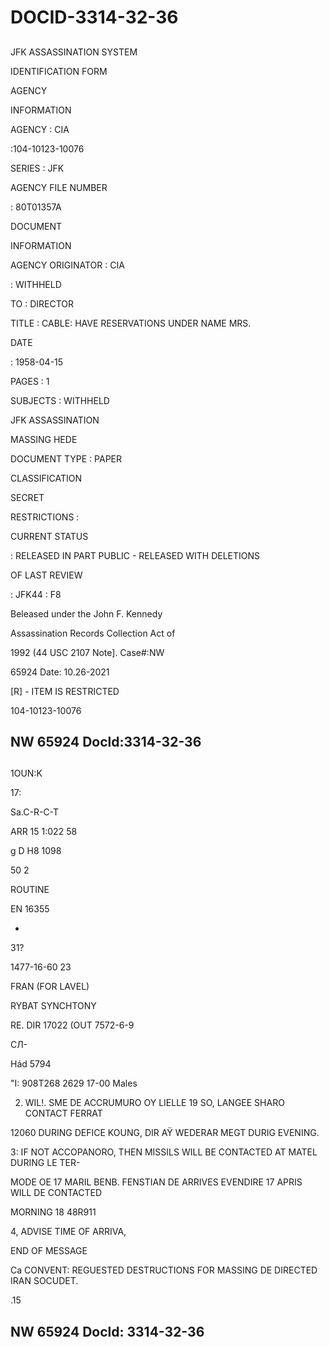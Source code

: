 # DOCID-3314-32-36

##
JFK ASSASSINATION SYSTEM

IDENTIFICATION FORM

AGENCY

INFORMATION

AGENCY : CIA

:104-10123-10076

SERIES : JFK

AGENCY FILE NUMBER

: 80T01357A

DOCUMENT

INFORMATION

AGENCY ORIGINATOR : CIA

: WITHHELD

TO : DIRECTOR

TITLE : CABLE: HAVE RESERVATIONS UNDER NAME MRS.

DATE

: 1958-04-15

PAGES : 1

SUBJECTS : WITHHELD

JFK ASSASSINATION

MASSING HEDE

DOCUMENT TYPE : PAPER

CLASSIFICATION

SECRET

RESTRICTIONS :

CURRENT STATUS

: RELEASED IN PART PUBLIC - RELEASED WITH DELETIONS

OF LAST REVIEW

: JFK44 : F8

Beleased under the John F. Kennedy

Assassination Records Collection Act of

1992 (44 USC 2107 Note]. Case#:NW

65924 Date: 10.26-2021

[R] - ITEM IS RESTRICTED

104-10123-10076

NW 65924 Docld:3314-32-36
---

##
1OUN:K

17:

Sa.C-R-C-T

ARR 15 1:022 58

g D H8 1098

50 2

ROUTINE

EN 16355

-

31?

1477-16-60 23

FRAN (FOR LAVEL)

RYBAT SYNCHTONY

RE. DIR 17022 (OUT 7572-6-9

СЛ-

Hád 5794

"I: 908T268 2629 17-00 Males

2. WIL!. SME DE ACCRUMURO OY LIELLE 19 SO, LANGEE SHARO CONTACT FERRAT

12060 DURING DEFICE KOUNG, DIR AŸ WEDERAR MEGT DURIG EVENING.

3: IF NOT ACCOPANORO, THEN MISSILS WILL BE CONTACTED AT MATEL DURING LE TER-

MODE OE 17 MARIL BENB. FENSTIAN DE ARRIVES EVENDIRE 17 APRIS WILL DE CONTACTED

MORNING 18 48R911

4, ADVISE TIME OF ARRIVA,

END OF MESSAGE

Ca CONVENT: REGUESTED DESTRUCTIONS FOR MASSING DE DIRECTED IRAN SOCUDET.

.15

NW 65924 Docld: 3314-32-36
---

